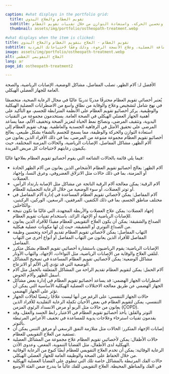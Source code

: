 ```yaml
---

caption: #what displays in the portfolio grid:
  title: تقويم العظام والعلاج اليدوي
  subtitle: نهج شامل لتخفيف الألم وتحسين الحركة، واستعادة التوازن من خلال تقنيات تقويم العظام.
  thumbnail: assets/img/portfolio/ostheopath-treatment.webp
  
#what displays when the item is clicked:
title: تقويم العظام - العلاج بتقويم العظام والعلاج اليدوي
subtitle: تقييم وعلاج شامل للجسم مصمم لمعالجة الاختلالات العضلية الهيكلية، وتخفيف الألم، وتحسين الحركة. قد تشمل التقنيات تعبئة المفاصل، وتحرير اللفافة العضلية، وعلاج الأنسجة الرخوة، وذلك وفقًا لاحتياجاتك الفردية.
image: assets/img/portfolio/ostheopath-treatment.webp
alt: العلاج التقويمي العظمي
lang: ar
page_id: ostheopath-treatment2

---
```

الأفضل لـ: آلام الظهر، تصلب المفاصل، مشاكل الوضعية، الإصابات الرياضية، والصحة العامة للجهاز العضلي الهيكلي.

يُعتبر أخصائي تقويم العظام محترفًا مدربًا تدريبًا عاليًا في مجال الرعاية الصحية، متخصصًا في نهج شامل لتشخيص وعلاج والوقاية من نطاق واسع من الاضطرابات العضلية الهيكلية والوظيفية. يركز أخصائيو تقويم العظام على الأنظمة المترابطة للجسم، مع التأكيد على أهمية الجهاز العضلي الهيكلي في الصحة العامة. يستخدمون مجموعة من التقنيات اليدوية، وتثقيف المرضى، ونصائح نمط الحياة لتعزيز الصحة وتخفيف الألم، مما يساعد المرضى على تحقيق الأمثل في الرفاهية الجسدية والعاطفية. يهدف تقويم العظام إلى استعادة التوازن والحركة والوظيفة، مما يسمح للجسم بالشفاء بشكل طبيعي. يعالج أخصائيو تقويم العظام مجموعة متنوعة من المرضى، بما في ذلك الأفراد الذين يعانون من آلام الظهر، مشاكل المفاصل، الإصابات الرياضية، والحالات المزمنة المختلفة، حيث يكيفون رعايتهم لاحتياجات كل مريض الفريدة.

فيما يلي قائمة بالحالات الشائعة التي يقوم أخصائيو تقويم العظام بعلاجها غالبًا:
- آلام الظهر: يعالج أخصائيو تقويم العظام الأشخاص الذين يعانون من آلام الظهر الحادة أو المزمنة، بما في ذلك حالات مثل الانزلاق الغضروفي، وعرق النسا، وإجهاد العضلات.
- آلام الرقبة: يمكن معالجة آلام الرقبة الناتجة عن مشاكل مثل الإصابة بارتداد الرأس، أو توتر العضلات، أو سوء الوضعية من خلال الرعاية التجميلية للعظام.
- آلام المفاصل: يمكن لأخصائي تقويم العظام المساعدة في إدارة آلام المفاصل في مختلف مناطق الجسم، بما في ذلك الكتفين، المرفقين، الرسغين، الوركين، الركبتين، والكاحلين.
- إجهاد العضلات: يمكن علاج العضلات والأربطة المجهدة، التي غالبًا ما تكون نتيجة للإصابات الرياضية أو الإجهاد الزائد، باستخدام تقنيات تقويم العظام.
- الصداع والشقيقة: يمكن أن يكون العلاج التقويمي للعظام مفيدًا للأفراد الذين يعانون من الصداع التوتري أو الشقيقة، حيث إن لها مكونات عضلية هيكلية.
- التهاب المفاصل: يمكن لأخصائي تقويم العظام تقديم الراحة وتحسين وظيفة المفاصل للأفراد الذين يعانون من التهاب المفاصل أو أنواع أخرى من التهاب المفاصل.
- الإصابات الرياضية: يقوم الرياضيون باستشارة أخصائيي تقويم العظام بشكل متكرر لتلقي العلاج والوقاية من الإصابات الرياضية، مثل التواءات، الإجهاد، والتهاب الأوتار.
- مشاكل الوضعية: يمكن لأخصائيي تقويم العظام المساعدة في تصحيح المشاكل الوضعية التي قد تؤدي إلى الألم أو الانزعاج.
- آلام الحمل: يمكن لتقويم العظام تقديم الراحة من المشاكل المتعلقة بالحمل مثل آلام أسفل الظهر وآلام الحوض.
- اضطرابات الجهاز الهضمي: قد يساعد أخصائيو تقويم العظام في إدارة بعض مشاكل الجهاز الهضمي عن طريق معالجة الاختلالات العضلية الهيكلية الأساسية التي يمكن أن تؤثر على الجهاز الهضمي.
- حالات الجهاز التنفسي: على الرغم من أنها ليست علاجًا رئيسيًا لحالات الجهاز التنفسي، يمكن لتقويم العظام في بعض الأحيان تكملة الرعاية التقليدية للأفراد الذين يعانون من حالات مثل الربو أو مرض الانسداد الرئوي المزمن (COPD).
- التوتر والقلق: يأخذ أخصائيو تقويم العظام في الاعتبار رابط الجسد والعقل، وقد يقدمون تقنيات استرخاء وعلاجات يدوية للمساعدة في تخفيف الأعراض المرتبطة بالتوتر.
- إصابات الإجهاد المتكرر: الحالات مثل متلازمة النفق الرسغي أو مرفق التنس يمكن أن تستفيد من العلاج التقويمي للعظام.
- حالات الأطفال: يمكن لأخصائيي تقويم العظام علاج مجموعة من المشاكل العضلية الهيكلية لدى الأطفال، مثل القضايا التنموية، المغص، وعدوى الأذن.
- الرعاية الوقائية: يمكن أن تخدم العلاج التقويمي للعظام أيضًا كنوع من الرعاية الوقائية من خلال الحفاظ على الصحة والوظيفة العامة للجهاز العضلي الهيكلي.
- حالات الفك المرتبطة بالمشاكل خاصة تلك التي تنطوي على القضايا العضلية الهيكلية في الفك والمناطق المحيطة. العلاج التقويمي للفك غالباً ما يندرج ضمن الفئة الأوسع